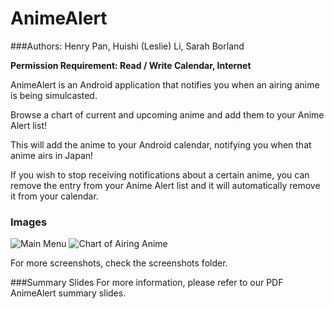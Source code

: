 # AnimeAlert
###Authors: Henry Pan, Huishi (Leslie) Li, Sarah Borland

**Permission Requirement: Read / Write Calendar, Internet**

AnimeAlert is an Android application that notifies you when an airing anime is being simulcasted.

Browse a chart of current and upcoming anime and add them to your Anime Alert list!

This will add the anime to your Android calendar, notifying you when that anime airs in Japan!

If you wish to stop receiving notifications about a certain anime, you can remove the entry from your Anime Alert list and it will automatically remove it from your calendar.


### Images 
![Main Menu](screenshots/1.jpg)
![Chart of Airing Anime](screenshots/2.jpg)

For more screenshots, check the screenshots folder.

###Summary Slides
For more information, please refer to our PDF AnimeAlert summary slides.
